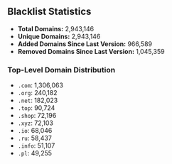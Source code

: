 ## Blacklist Statistics

- **Total Domains:** 2,943,146
- **Unique Domains:** 2,943,146
- **Added Domains Since Last Version:** 966,589
- **Removed Domains Since Last Version:** 1,045,359

### Top-Level Domain Distribution

-  `.com`: 1,306,063
-  `.org`: 240,182
-  `.net`: 182,023
-  `.top`: 90,724
-  `.shop`: 72,196
-  `.xyz`: 72,103
-  `.io`: 68,046
-  `.ru`: 58,437
-  `.info`: 51,107
-  `.pl`: 49,255
